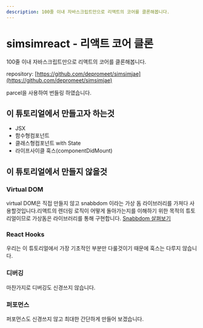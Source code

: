 ```yaml
---
description: 100줄 이내 자바스크립트만으로 리액트의 코어를 클론해봅니다.
---
```


# simsimreact - 리액트 코어 클론

100줄 이내 자바스크립트만으로 리액트의 코어를 클론해봅니다.

repository: [https://github.com/depromeet/simsimjae](https://github.com/depromeet/simsimjae) 

parcel을 사용하여 번들링 하였습니다.

## 이 튜토리얼에서 만들고자 하는것

* JSX
* 함수형컴포넌트
* 클래스형컴포넌트 with State
* 라이프사이클 훅스\(componentDidMount\)

## 이 튜토리얼에서 만들지 않을것

### Virtual DOM

virtual DOM은 직접 만들지 않고 snabbdom 이라는 가상 돔 라이브러리를 가져다 사용할것입니다.리액트의 렌더링 로직이 어떻게 돌아가는지를 이해하기 위한 목적의 튜토리얼이므로 가상돔은 라이브러리를 통해 구현합니다. [Snabbdom 살펴보기](https://github.com/simsimjae/simsimreact/tree/91803ec9d3d7848150fc56519af3b150039e60f9/snabbdom.html)

### React Hooks

우리는 이 튜토리얼에서 가장 기초적인 부분만 다룰것이기 때문에 훅스는 다루지 않습니다.

### 디버깅

마찬가지로 디버깅도 신경쓰지 않습니다.

### 퍼포먼스

퍼포먼스도 신경쓰지 않고 최대한 간단하게 만들어 보겠습니다.

